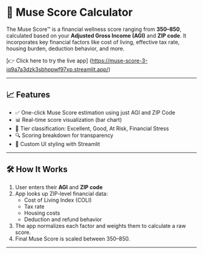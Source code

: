 # 💸 Muse Score Calculator

The Muse Score™ is a financial wellness score ranging from **350–850**, calculated based on your **Adjusted Gross Income (AGI)** and **ZIP code**. It incorporates key financial factors like cost of living, effective tax rate, housing burden, deduction behavior, and more.

[👉 Click here to try the live app] (https://muse-score-3-iq9a7a3dzk3sbhppwf97xp.streamlit.app/) 

---

## 📈 Features

- ✅ One-click Muse Score estimation using just AGI and ZIP Code
- 📊 Real-time score visualization (bar chart)
- 🧠 Tier classification: Excellent, Good, At Risk, Financial Stress
- 🔍 Scoring breakdown for transparency
- 🎨 Custom UI styling with Streamlit

---

## 🛠 How It Works

1. User enters their **AGI** and **ZIP code**
2. App looks up ZIP-level financial data:
   - Cost of Living Index (COLI)
   - Tax rate
   - Housing costs
   - Deduction and refund behavior
3. The app normalizes each factor and weights them to calculate a raw score.
4. Final Muse Score is scaled between 350–850.

---



